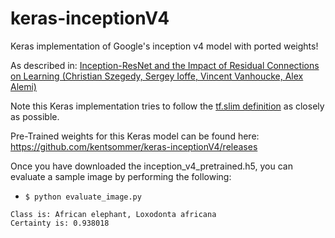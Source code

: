 # keras-inceptionV4
Keras implementation of Google's inception v4 model with ported weights!

As described in:
[Inception-ResNet and the Impact of Residual Connections on Learning (Christian Szegedy, Sergey Ioffe, Vincent Vanhoucke, Alex Alemi)](http://arxiv.org/abs/1602.07261.Inception-v4)

Note this Keras implementation tries to follow the [tf.slim definition](https://github.com/tensorflow/models/blob/master/slim/nets/inception_v4.py) as closely as possible.

Pre-Trained weights for this Keras model can be found here: https://github.com/kentsommer/keras-inceptionV4/releases

Once you have downloaded the inception_v4_pretrained.h5, you can evaluate a sample image by performing the following:
* ```$ python evaluate_image.py```
```
Class is: African elephant, Loxodonta africana
Certainty is: 0.938018
```

